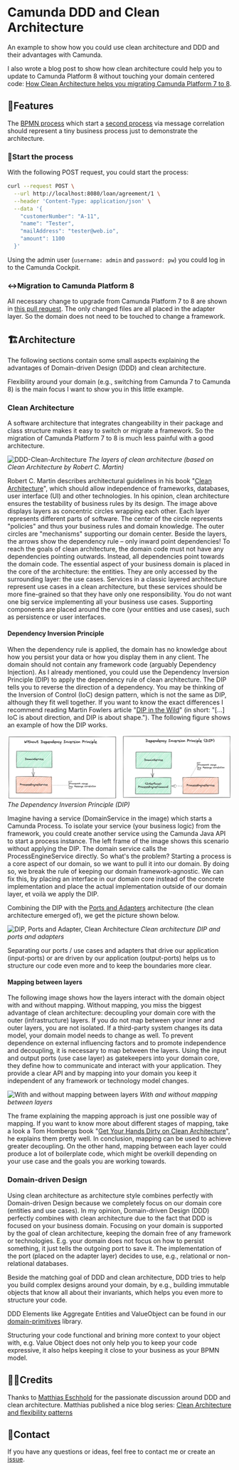 # Camunda DDD and Clean Architecture

An example to show how you could use clean architecture and DDD and their advantages with Camunda.

I also wrote a blog post to show how clean architecture could help you to update to Camunda Platform 8 without 
touching your domain centered code: [How Clean Architecture helps you migrating Camunda Platform 7 to 8](https://www.novatec-gmbh.de/en/blog/how-clean-architecture-helps-you-migrating-camunda-platform-7-to-8/).

## 🚀Features

The [BPMN process](assets/processes/loan_agreement.png) which start a [second process](assets/processes/cross_selling_recommendation.png) via message correlation should represent a tiny business process just to demonstrate the architecture.

### 🛫Start the process

With the following POST request, you could start the process:

```sh
curl --request POST \
  --url http://localhost:8080/loan/agreement/1 \
  --header 'Content-Type: application/json' \
  --data '{
    "customerNumber": "A-11",
    "name": "Tester",
    "mailAddress": "tester@web.io",
    "amount": 1100
  }'
```

Using the admin user (`username: admin` and `password: pw`) you could log in to the Camunda Cockpit.

### ↔️Migration to Camunda Platform 8

All necessary change to upgrade from Camunda Platform 7 to 8 are shown in [this pull request](https://github.com/lwluc/camunda-ddd-and-clean-architecture/pull/1).
The only changed files are all placed in the adapter layer. So the domain does not need to be touched to change a framework.

## 🏗Architecture

The following sections contain some small aspects explaining the advantages of Domain-driven Design (DDD) and clean architecture.

Flexibility around your domain (e.g., switching from Camunda 7 to Camunda 8) is the main focus I want to show you in this little example.

### Clean Architecture

A software architecture that integrates changeability in their package and class structure makes it easy to switch or migrate a framework. 
So the migration of Camunda Platform 7 to 8 is much less painful with a good architecture.

![DDD-Clean-Architecture](assets/architecture/camunda-ddd-and-clean-architecture-rings.png)
*The layers of clean architecture (based on Clean Architecture by Robert C. Martin)*

Robert C. Martin describes architectural guidelines in his book "[Clean Architecture](https://blog.cleancoder.com/uncle-bob/2012/08/13/the-clean-architecture.html)", 
which should allow independence of frameworks, databases, user interface (UI) and other technologies. 
In his opinion, clean architecture ensures the testability of business rules by its design. 
The image above displays layers as concentric circles wrapping each other. 
Each layer represents different parts of software. 
The center of the circle represents "policies" and thus your business rules and domain knowledge. 
The outer circles are "mechanisms" supporting our domain center. 
Beside the layers, the arrows show the dependency rule – only inward point dependencies! 
To reach the goals of clean architecture, the domain code must not have any dependencies pointing outwards. 
Instead, all dependencies point towards the domain code.
The essential aspect of your business domain is placed in the core of the architecture: 
the entities. They are only accessed by the surrounding layer: the use cases. 
Services in a classic layered architecture represent use cases in a clean architecture, 
but these services should be more fine-grained so that they have only one responsibility. 
You do not want one big service implementing all your business use cases. 
Supporting components are placed around the core (your entities and use cases), such as persistence or user interfaces.


#### Dependency Inversion Principle

When the dependency rule is applied, the domain has no knowledge about how you persist your 
data or how you display them in any client. 
The domain should not contain any framework code (arguably Dependency Injection). 
As I already mentioned, you could use the Dependency Inversion Principle (DIP) to apply the 
dependency rule of clean architecture. The DIP tells you to reverse the direction of a dependency. 
You may be thinking of the Inversion of Control (IoC) design pattern, which is not the same as DIP, 
although they fit well together. If you want to know the exact differences 
I recommend reading Martin Fowlers article "[DIP in the Wild](https://martinfowler.com/articles/dipInTheWild.html#YouMeanDependencyInversionRight)" (in short: "[...] IoC is about direction, 
and DIP is about shape."). The following figure shows an example of how the DIP works.

![With and without Dependency Inversion Principle](assets/architecture/dependency-inversion-principle.png)
*The Dependency Inversion Principle (DIP)*

Imagine having a service (DomainService in the image) which starts a Camunda Process. 
To isolate your service (your business logic) from the framework, you could create another service using the 
Camunda Java API to start a process instance. The left frame of the image shows this scenario without applying the DIP. 
The domain service calls the ProcessEngineService directly. So what's the problem? Starting a process 
is a core aspect of our domain, so we want to pull it into our domain. By doing so, we break the rule of keeping 
our domain framework-agnostic. We can fix this, by placing an interface in our domain core instead of the 
concrete implementation and place the actual implementation outside of our domain layer, et voilà we apply the DIP.

Combining the DIP with the [Ports and Adapters](http://alistair.cockburn.us/Hexagonal+architecture) architecture (the clean architecture emerged of), 
we get the picture shown below.

![DIP, Ports and Adapter, Clean Architecture](assets/architecture/dependency-inversion-principle-rings-in-out.png)
*Clean architecture DIP and ports and adapters*

Separating our ports / use cases and adapters that drive our application (input-ports) or are driven by our 
application (output-ports) helps us to structure our code even more and to keep the boundaries more clear.

#### Mapping between layers

The following image shows how the layers interact with the domain object with and without mapping. 
Without mapping, you miss the biggest advantage of clean architecture: 
decoupling your domain core with the outer (infrastructure) layers. 
If you do not map between your inner and outer layers, you are not isolated. 
If a third-party system changes its data model, your domain model needs to change as well. 
To prevent dependence on external influencing factors and to promote independence and decoupling, 
it is necessary to map between the layers. 
Using the input and output ports (use case layer) as gatekeepers into your domain core, 
they define how to communicate and interact with your application. 
They provide a clear API and by mapping into your domain you keep it independent of any framework 
or technology model changes.

![With and without mapping between layers](assets/architecture/mapping-between-layers.png)
*With and without mapping between layers*

The frame explaining the mapping approach is just one possible way of mapping. 
If you want to know more about different stages of mapping, take a look a 
Tom Hombergs book "[Get Your Hands Dirty on Clean Architecture](https://leanpub.com/get-your-hands-dirty-on-clean-architecture)", he explains them pretty well.
In conclusion, mapping can be used to achieve greater decoupling. On the other hand, 
mapping between each layer could produce a lot of boilerplate code, which might be overkill 
depending on your use case and the goals you are working towards.

### Domain-driven Design

Using clean architecture as architecture style combines perfectly with Domain-driven Design because we completely focus on our domain core (entities and use cases).
In my opinion, Domain-driven Design (DDD) perfectly combines with clean architecture due to the fact that DDD is focused on your business domain. 
Focusing on your domain is supported by the goal of clean architecture, keeping the domain free of any framework or technologies. 
E.g. your domain does not focus on how to persist something, it just tells the outgoing port to save it. 
The implementation of the port (placed on the adapter layer) decides to use, e.g., relational or non-relational databases.

Beside the matching goal of DDD and clean architecture, DDD tries to help you build complex designs around your domain,
by e.g., building immutable objects that know all about their invariants, which helps you even more to structure your code.

DDD Elements like Aggregate Entities and ValueObject can be found in our [domain-primitives](https://github.com/domain-primitives/domain-primitives-java) library.

Structuring your code functional and brining more context to your object with, e.g. Value Object does not only help you to keep your code expressive, it also helps keeping it close to your business as your BPMN model.

## 🙏🏼Credits

Thanks to [Matthias Eschhold](https://github.com/MatthiasEschhold) for the passionate discussion around DDD and clean architecture. 
Matthias published a nice blog series: [Clean Architecture and flexibility patterns](https://github.com/MatthiasEschhold/clean-architecture-and-flexibility-patterns)

## 📨Contact

If you have any questions or ideas, feel free to contact me or create an [issue](https://github.com/lwluc/camunda-ddd-and-clean-architecture/issues).
